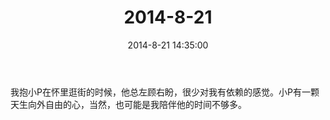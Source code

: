 ﻿---
title: "2014-8-21"
date: 2014-8-21 14:35:00
tags:
categories: 爸爸
---
我抱小P在怀里逛街的时候，他总左顾右盼，很少对我有依赖的感觉。小P有一颗天生向外自由的心，当然，也可能是我陪伴他的时间不够多。​​​